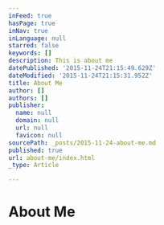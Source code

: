 ```yaml
---
inFeed: true
hasPage: true
inNav: true
inLanguage: null
starred: false
keywords: []
description: This is about me
datePublished: '2015-11-24T21:15:49.629Z'
dateModified: '2015-11-24T21:15:31.952Z'
title: About Me
author: []
authors: []
publisher:
  name: null
  domain: null
  url: null
  favicon: null
sourcePath: _posts/2015-11-24-about-me.md
published: true
url: about-me/index.html
_type: Article

---
```

# About Me